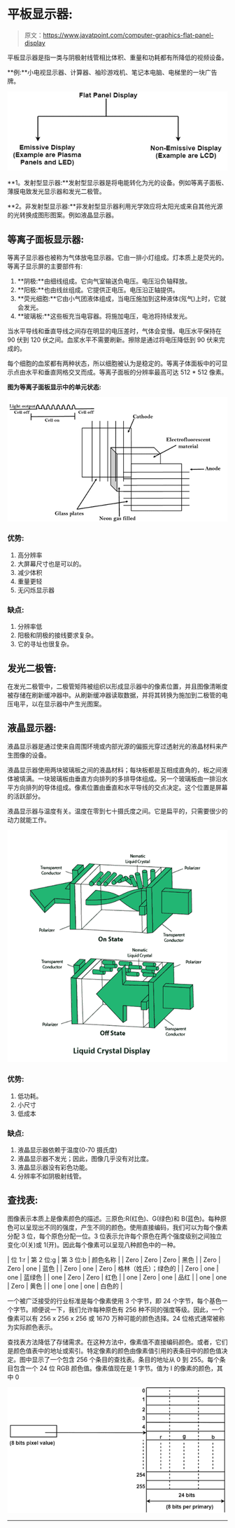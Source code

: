 # 平板显示器:

> 原文：<https://www.javatpoint.com/computer-graphics-flat-panel-display>

平板显示器是指一类与阴极射线管相比体积、重量和功耗都有所降低的视频设备。

**例:**小电视显示器、计算器、袖珍游戏机、笔记本电脑、电梯里的一块广告牌。

![Flat Panel Display](img/edfff1cebe3163932319aa91d82c96e2.png)

**1。发射型显示器:**发射型显示器是将电能转化为光的设备。例如等离子面板、薄膜电致发光显示器和发光二极管。

**2。非发射型显示器:**非发射型显示器利用光学效应将太阳光或来自其他光源的光转换成图形图案。例如液晶显示器。

## 等离子面板显示器:

等离子显示器也被称为气体放电显示器。它由一排小灯组成。灯本质上是荧光的。等离子显示屏的主要部件有:

1.  **阴极:**由细线组成。它向气室输送负电压。电压沿负轴释放。
2.  **阳极:**也由线丝组成。它提供正电压。电压沿正轴提供。
3.  **荧光细胞:**它由小气团液体组成，当电压施加到这种液体(氖气)上时，它就会发光。
4.  **玻璃板:**这些板充当电容器。将施加电压，电池将持续发光。

当水平导线和垂直导线之间存在明显的电压差时，气体会变慢。电压水平保持在 90 伏到 120 伏之间。血浆水平不需要刷新。擦除是通过将电压降低到 90 伏来完成的。

每个细胞的血浆都有两种状态，所以细胞被认为是稳定的。等离子体面板中的可显示点由水平和垂直网格交叉而成。等离子面板的分辨率最高可达 512 * 512 像素。

**图为等离子面板显示中的单元状态:**

![Flat Panel Display](img/87ab781d6b408639622bae44e8a9428c.png)

### 优势:

1.  高分辨率
2.  大屏幕尺寸也是可以的。
3.  减少体积
4.  重量更轻
5.  无闪烁显示器

### 缺点:

1.  分辨率低
2.  阳极和阴极的接线要求复杂。
3.  它的寻址也很复杂。

## 发光二极管:

在发光二极管中，二极管矩阵被组织以形成显示器中的像素位置，并且图像清晰度被存储在刷新缓冲器中。从刷新缓冲器读取数据，并将其转换为施加到二极管的电压电平，以在显示器中产生光图案。

## 液晶显示器:

液晶显示器是通过使来自周围环境或内部光源的偏振光穿过透射光的液晶材料来产生图像的设备。

液晶显示器使用两块玻璃板之间的液晶材料；每块板都是互相成直角的，板之间液体被填满。一块玻璃板由垂直方向排列的多排导体组成。另一个玻璃板由一排沿水平方向排列的导体组成。像素位置由垂直和水平导线的交点决定。这个位置是屏幕的活跃部分。

液晶显示器与温度有关。温度在零到七十摄氏度之间。它是扁平的，只需要很少的动力就能工作。

![Flat Panel Display](img/54741d8d7c1ce2fcee7be921de097303.png)

### 优势:

1.  低功耗。
2.  小尺寸
3.  低成本

### 缺点:

1.  液晶显示器依赖于温度(0-70 摄氏度)
2.  液晶显示器不发光；因此，图像几乎没有对比度。
3.  液晶显示器没有彩色功能。
4.  分辨率不如阴极射线管。

## 查找表:

图像表示本质上是像素颜色的描述。三原色:R(红色)、G(绿色)和 B(蓝色)。每种原色可以呈现出不同的强度，产生不同的颜色。使用直接编码，我们可以为每个像素分配 3 位，每个原色分配一位。3 位表示允许每个原色在两个强度级别之间独立变化:0(关)或 1(开)。因此每个像素可以呈现八种颜色中的一种。

| 位 1:r | 第 2 位:g | 第 3 位:b | 颜色名称 |
| Zero | Zero | Zero | 黑色 |
| Zero | Zero | one | 蓝色 |
| Zero | one | Zero | 格林（姓氏）；绿色的 |
| Zero | one | one | 蓝绿色 |
| one | Zero | Zero | 红色 |
| one | Zero | one | 品红 |
| one | one | Zero | 黄色 |
| one | one | one | 白色的 |

一个被广泛接受的行业标准是每个像素使用 3 个字节，即 24 个字节，每个基色一个字节。顺便说一下，我们允许每种原色有 256 种不同的强度等级。因此，一个像素可以有 256 x 256 x 256 或 1670 万种可能的颜色选择。24 位格式通常被称为实际颜色表示。

查找表方法降低了存储需求。在这种方法中，像素值不直接编码颜色。或者，它们是颜色值表中的地址或索引。特定像素的颜色由像素值引用的表条目中的颜色值决定。图中显示了一个包含 256 个条目的查找表。条目的地址从 0 到 255。每个条目包含一个 24 位 RGB 颜色值。像素值现在是 1 字节。值为 I 的像素的颜色，其中 0

![Flat Panel Display](img/e1821a84c111d137a40d4e417e9caa2e.png)

* * *
